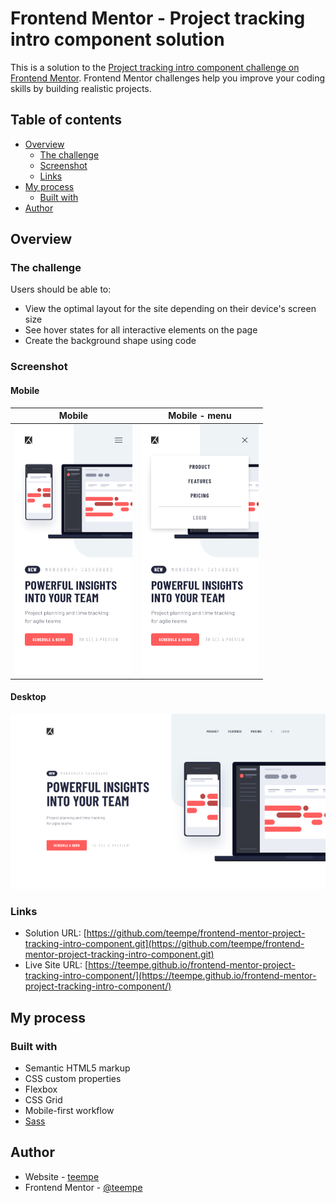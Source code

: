 # Frontend Mentor - Project tracking intro component solution

This is a solution to the [Project tracking intro component challenge on Frontend Mentor](https://www.frontendmentor.io/challenges/project-tracking-intro-component-5d289097500fcb331a67d80e). Frontend Mentor challenges help you improve your coding skills by building realistic projects. 

## Table of contents

- [Overview](#overview)
  - [The challenge](#the-challenge)
  - [Screenshot](#screenshot)
  - [Links](#links)
- [My process](#my-process)
  - [Built with](#built-with)
- [Author](#author)

## Overview

### The challenge

Users should be able to:

- View the optimal layout for the site depending on their device's screen size
- See hover states for all interactive elements on the page
- Create the background shape using code

### Screenshot

#### Mobile

| Mobile      | Mobile - menu |
|    :----:   |    :----:     |
| ![](./Screenshot-mobile.png) | ![](./Screenshot-mobile-menu.png) |

#### Desktop

![](./Screenshot-desktop.png)

### Links

- Solution URL: [https://github.com/teempe/frontend-mentor-project-tracking-intro-component.git](https://github.com/teempe/frontend-mentor-project-tracking-intro-component.git)
- Live Site URL: [https://teempe.github.io/frontend-mentor-project-tracking-intro-component/](https://teempe.github.io/frontend-mentor-project-tracking-intro-component/)

## My process

### Built with

- Semantic HTML5 markup
- CSS custom properties
- Flexbox
- CSS Grid
- Mobile-first workflow
- [Sass](https://sass-lang.com/)

## Author

- Website - [teempe](https://github.com/teempe)
- Frontend Mentor - [@teempe](https://www.frontendmentor.io/profile/teempe)
